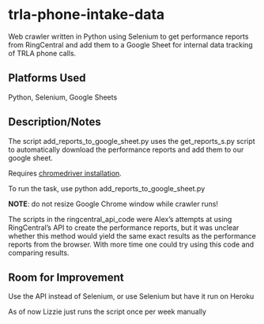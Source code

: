 # trla-phone-intake-data
Web crawler written in Python using Selenium to get performance reports from RingCentral and add them to a Google Sheet for internal data tracking of TRLA phone calls.


## Platforms Used 

Python, Selenium, Google Sheets 

## Description/Notes 

The script add_reports_to_google_sheet.py uses the get_reports_s.py script to automatically download the performance reports and add them to our google sheet. 

Requires [chromedriver installation](https://chromedriver.chromium.org/downloads). 

To run the task, use python add_reports_to_google_sheet.py 

**NOTE**: do not resize Google Chrome window while crawler runs!

The scripts in the ringcentral_api_code were Alex’s attempts at using RingCentral’s API to create the performance reports, but it was unclear whether this method would yield the same exact results as the performance reports from the browser. With more time one could try using this code and comparing results. 

## Room for Improvement 

Use the API instead of Selenium, or use Selenium but have it run on Heroku  

As of now Lizzie just runs the script once per week manually 
